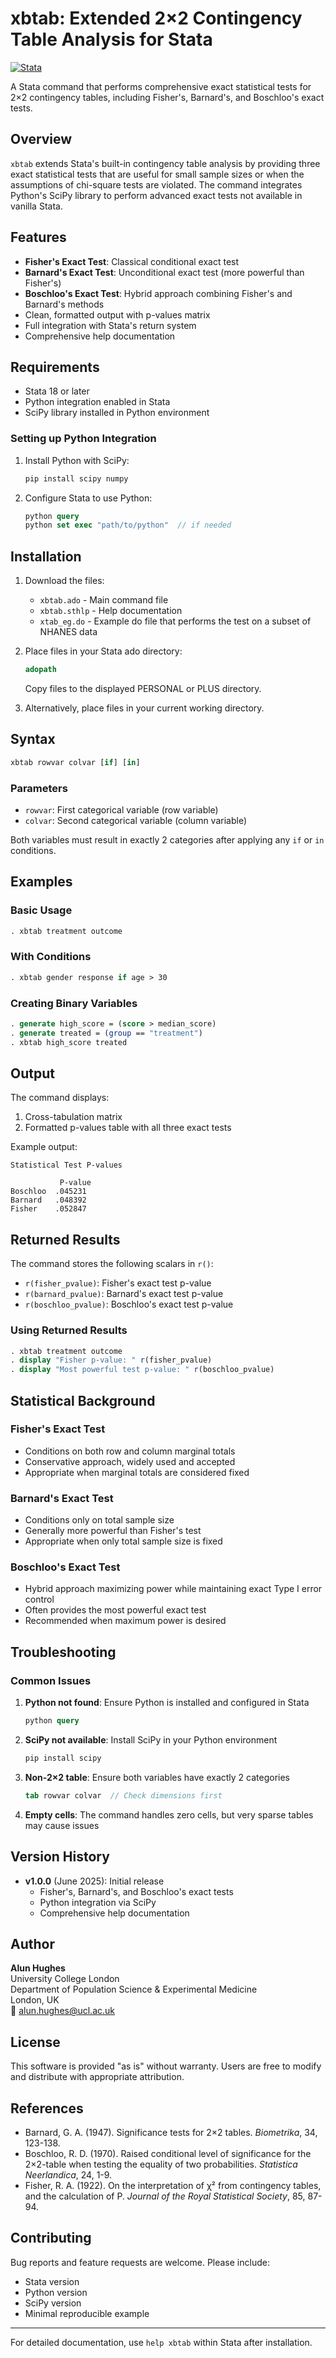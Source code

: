 # xbtab: Extended 2×2 Contingency Table Analysis for Stata

[![Stata](https://img.shields.io/badge/Stata-18%2B-red)](https://www.stata.com/)

A Stata command that performs comprehensive exact statistical tests for 2×2 contingency tables, including Fisher's, Barnard's, and Boschloo's exact tests.

## Overview

`xbtab` extends Stata's built-in contingency table analysis by providing three exact statistical tests that are useful for small sample sizes or when the assumptions of chi-square tests are violated. The command integrates Python's SciPy library to perform advanced exact tests not available in vanilla Stata.

## Features

- **Fisher's Exact Test**: Classical conditional exact test
- **Barnard's Exact Test**: Unconditional exact test (more powerful than Fisher's)
- **Boschloo's Exact Test**: Hybrid approach combining Fisher's and Barnard's methods
- Clean, formatted output with p-values matrix
- Full integration with Stata's return system
- Comprehensive help documentation

## Requirements

- Stata 18 or later
- Python integration enabled in Stata
- SciPy library installed in Python environment

### Setting up Python Integration

1. Install Python with SciPy:
   ```bash
   pip install scipy numpy
   ```

2. Configure Stata to use Python:
   ```stata
   python query
   python set exec "path/to/python"  // if needed
   ```

## Installation

1. Download the files:
   - `xbtab.ado` - Main command file
   - `xbtab.sthlp` - Help documentation
   - `xtab_eg.do` - Example do file that performs the test on a subset of NHANES data

2. Place files in your Stata ado directory:
   ```stata
   adopath
   ```
   Copy files to the displayed PERSONAL or PLUS directory.

3. Alternatively, place files in your current working directory.

## Syntax

```stata
xbtab rowvar colvar [if] [in]
```

### Parameters
- `rowvar`: First categorical variable (row variable)
- `colvar`: Second categorical variable (column variable)

Both variables must result in exactly 2 categories after applying any `if` or `in` conditions.

## Examples

### Basic Usage
```stata
. xbtab treatment outcome
```

### With Conditions
```stata
. xbtab gender response if age > 30
```

### Creating Binary Variables
```stata
. generate high_score = (score > median_score)
. generate treated = (group == "treatment")
. xbtab high_score treated
```

## Output

The command displays:
1. Cross-tabulation matrix
2. Formatted p-values table with all three exact tests

Example output:
```
Statistical Test P-values

           P-value
Boschloo  .045231
Barnard   .048392
Fisher    .052847
```

## Returned Results

The command stores the following scalars in `r()`:

- `r(fisher_pvalue)`: Fisher's exact test p-value
- `r(barnard_pvalue)`: Barnard's exact test p-value  
- `r(boschloo_pvalue)`: Boschloo's exact test p-value

### Using Returned Results
```stata
. xbtab treatment outcome
. display "Fisher p-value: " r(fisher_pvalue)
. display "Most powerful test p-value: " r(boschloo_pvalue)
```

## Statistical Background

### Fisher's Exact Test
- Conditions on both row and column marginal totals
- Conservative approach, widely used and accepted
- Appropriate when marginal totals are considered fixed

### Barnard's Exact Test  
- Conditions only on total sample size
- Generally more powerful than Fisher's test
- Appropriate when only total sample size is fixed

### Boschloo's Exact Test
- Hybrid approach maximizing power while maintaining exact Type I error control
- Often provides the most powerful exact test
- Recommended when maximum power is desired

## Troubleshooting

### Common Issues

1. **Python not found**: Ensure Python is installed and configured in Stata
   ```stata
   python query
   ```

2. **SciPy not available**: Install SciPy in your Python environment
   ```bash
   pip install scipy
   ```

3. **Non-2×2 table**: Ensure both variables have exactly 2 categories
   ```stata
   tab rowvar colvar  // Check dimensions first
   ```

4. **Empty cells**: The command handles zero cells, but very sparse tables may cause issues

## Version History

- **v1.0.0** (June 2025): Initial release
  - Fisher's, Barnard's, and Boschloo's exact tests
  - Python integration via SciPy
  - Comprehensive help documentation

## Author

**Alun Hughes**  
University College London  
Department of Population Science & Experimental Medicine  
London, UK  
📧 [alun.hughes@ucl.ac.uk](mailto:alun.hughes@ucl.ac.uk)

## License

This software is provided "as is" without warranty. Users are free to modify and distribute with appropriate attribution.

## References

- Barnard, G. A. (1947). Significance tests for 2×2 tables. *Biometrika*, 34, 123-138.
- Boschloo, R. D. (1970). Raised conditional level of significance for the 2×2-table when testing the equality of two probabilities. *Statistica Neerlandica*, 24, 1-9.
- Fisher, R. A. (1922). On the interpretation of χ² from contingency tables, and the calculation of P. *Journal of the Royal Statistical Society*, 85, 87-94.

## Contributing

Bug reports and feature requests are welcome. Please include:
- Stata version
- Python version
- SciPy version
- Minimal reproducible example

---

For detailed documentation, use `help xbtab` within Stata after installation.
